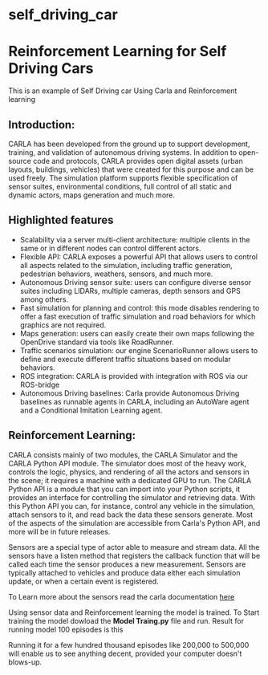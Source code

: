 # self_driving_car
# Reinforcement Learning for Self Driving Cars

This is an example of Self Driving car Using Carla and Reinforcement learning

## Introduction:
CARLA has been developed from the ground up to support development, training, and validation of autonomous driving systems. In addition to open-source code and protocols, CARLA provides open digital assets (urban layouts, buildings, vehicles) that were created for this purpose and can be used freely. The simulation platform supports flexible specification of sensor suites, environmental conditions, full control of all static and dynamic actors, maps generation and much more.

## Highlighted features
- Scalability via a server multi-client architecture: multiple clients in the same or in different nodes can control different actors.
- Flexible API: CARLA exposes a powerful API that allows users to control all aspects related to the simulation, including traffic generation, pedestrian behaviors, weathers, sensors, and much more.
- Autonomous Driving sensor suite: users can configure diverse sensor suites including LIDARs, multiple cameras, depth sensors and GPS among others.
- Fast simulation for planning and control: this mode disables rendering to offer a fast execution of traffic simulation and road behaviors for which graphics are not required.
- Maps generation: users can easily create their own maps following the OpenDrive standard via tools like RoadRunner.
- Traffic scenarios simulation: our engine ScenarioRunner allows users to define and execute different traffic situations based on modular behaviors.
- ROS integration: CARLA is provided with integration with ROS via our ROS-bridge
- Autonomous Driving baselines: Carla provide Autonomous Driving baselines as runnable agents in CARLA, including an AutoWare agent and a Conditional Imitation Learning agent.

## Reinforcement Learning:
CARLA consists mainly of two modules, the CARLA Simulator and the CARLA Python API module. The simulator does most of the heavy work, controls the logic, physics, and rendering of all the actors and sensors in the scene; it requires a machine with a dedicated GPU to run. The CARLA Python API is a module that you can import into your Python scripts, it provides an interface for controlling the simulator and retrieving data. With this Python API you can, for instance, control any vehicle in the simulation, attach sensors to it, and read back the data these sensors generate. Most of the aspects of the simulation are accessible from Carla's Python API, and more will be in future releases.



Sensors are a special type of actor able to measure and stream data. All the sensors have a listen method that registers the callback function that will be called each time the sensor produces a new measurement. Sensors are typically attached to vehicles and produce data either each simulation update, or when a certain event is registered.

To Learn more about the sensors read the carla documentation [here](https://carla.readthedocs.io/en/latest/cameras_and_sensors/)

Using sensor data and Reinforcement learning the model is trained. To Start training the model dowload the **Model Traing.py** file and run. Result for running model 100 episodes is this

Running it for a few hundred thousand episodes like 200,000 to 500,000 will enable us to see anything decent, provided your computer doesn't blows-up.
